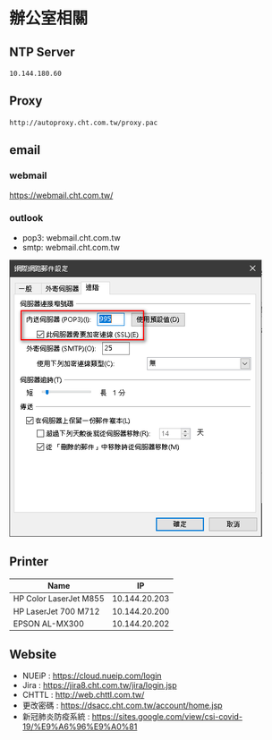 # 辦公室相關

## NTP Server

```
10.144.180.60
```

## Proxy

```
http://autoproxy.cht.com.tw/proxy.pac
```

## email

### webmail

<https://webmail.cht.com.tw/>

### outlook

- pop3: webmail.cht.com.tw
- smtp: webmail.cht.com.tw

![email_01](./email_01.png "email_01")

## Printer

| Name                   | IP            |
|------------------------|---------------|
| HP Color LaserJet M855 | 10.144.20.203 |
| HP LaserJet 700 M712   | 10.144.20.200 |
| EPSON AL-MX300         | 10.144.20.202 |

## Website

- NUEiP : <https://cloud.nueip.com/login>
- Jira : <https://jira8.cht.com.tw/jira/login.jsp>
- CHTTL : <http://web.chttl.com.tw/>
- 更改密碼 : <https://dsacc.cht.com.tw/account/home.jsp>
- 新冠肺炎防疫系統 : <https://sites.google.com/view/csi-covid-19/%E9%A6%96%E9%A0%81>
